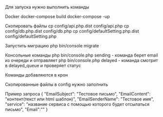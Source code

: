 Для запуска нужно выполнить команды

Docker
docker-compose build
docker-compose -up

Скопировать файлы
cp config/api.php.dist config/api.php
cp config/db.php.dist config/db.php
cp config/defaultSetting.php.dist config/defaultSetting.php

Запустить миграцию
php bin/console migrate 

Консольные команды 
php bin/console.php sending - команда берет email из очереди и отправляет
php bin/console.php delayed - команда смотрит в delayed_queue и проверяет статус

Команды добавляются в крон

Скопированные файлы в config нужно заполнить

Пример запроса 
{
    "EmailSubject": "Тестовое письмо",
    "EmailContent": "контент(текст или html шаблон)",
    "EmailSenderName": "Тестовое имя",
    "service": "название сервиса с помощью которого будет отсылаться письмо",
    "Email":""
}